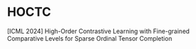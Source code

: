 # HOCTC
[ICML 2024] High-Order Contrastive Learning with Fine-grained Comparative Levels for Sparse Ordinal Tensor Completion
